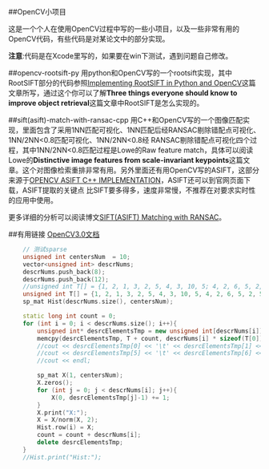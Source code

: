 ##OpenCV小项目

这是一个个人在使用OpenCV过程中写的一些小项目，以及一些非常有用的OpenCV代码，有些代码是对某论文中的部分实现。

**注意**:代码是在Xcode里写的，如果要在win下测试，遇到问题自己修改。

##opencv-rootsift-py
用python和OpenCV写的一个rootsift实现，其中RootSIFT部分的代码参照[Implementing RootSIFT in Python and OpenCV](https://www.pyimagesearch.com/2015/04/13/implementing-rootsift-in-python-and-opencv/)这篇文章所写，通过这个你可以了解**Three things everyone should know to improve object retrieval**这篇文章中RootSIFT是怎么实现的。

##sift(asift)-match-with-ransac-cpp
用C++和OpenCV写的一个图像匹配实现，里面包含了采用1NN匹配可视化、1NN匹配后经RANSAC剔除错配点可视化、1NN/2NN<0.8匹配可视化、1NN/2NN<0.8经
RANSAC剔除错配点可视化四个过程，其中1NN/2NN<0.8匹配过程是Lowe的Raw feature match，具体可以阅读Lowe的**Distinctive image features from scale-invariant keypoints**这篇文章。这个对图像检索重排非常有用。另外里面还有用OpenCV写的ASIFT，这部分来源于[OPENCV ASIFT C++ IMPLEMENTATION](http://www.mattsheckells.com/opencv-asift-c-implementation/)，ASIFT还可以到官网页面下载，ASIFT提取的关键点
比SIFT要多得多，速度非常慢，不推荐在对要求实时性的应用中使用。

更多详细的分析可以阅读博文[SIFT(ASIFT) Matching with RANSAC](http://yongyuan.name/blog/SIFT(ASIFT)-Matching-with-RANSAC.html)。

##有用链接
[OpenCV3.0文档](http://docs.opencv.org/master/index.html#gsc.tab=0)

```c++
	// 测试sparse
	unsigned int centersNum  = 10;
	vector<unsigned int> descrNums;
	descrNums.push_back(8);
	descrNums.push_back(12);
	//unsigned int T[] = {1, 2, 1, 3, 2, 5, 4, 3, 10, 5; 4, 2, 6, 5, 2, 5, 4, 6, 2, 4};
	unsigned int T[] = {1, 2, 1, 3, 2, 5, 4, 3, 10, 5, 4, 2, 6, 5, 2, 5, 4, 6, 2, 4};
	sp_mat Hist(descrNums.size(), centersNum);

	static long int count = 0;
	for (int i = 0; i < descrNums.size(); i++){
		unsigned int* desrcElementsTmp = new unsigned int[descrNums[i]];
		memcpy(desrcElementsTmp, T + count, descrNums[i] * sizeof(T[0]));
		//cout << desrcElementsTmp[0] << '\t' << desrcElementsTmp[1] << '\t' << desrcElementsTmp[2] << '\t' << desrcElementsTmp[3] << '\t' << desrcElementsTmp[4] << '\t' <<endl;
		//cout << desrcElementsTmp[5] << '\t' << desrcElementsTmp[6] << '\t' << desrcElementsTmp[7] << '\t' << desrcElementsTmp[8] << '\t' << desrcElementsTmp[9] << '\t' << desrcElementsTmp[10] << '\t' <<endl;
		//cout << endl;

		sp_mat X(1, centersNum);
		X.zeros();
		for (int j = 0; j < descrNums[i]; j++){
			X(0, desrcElementsTmp[j]-1) += 1;
		}
		X.print("X:");
		X = X/norm(X, 2);
		Hist.row(i) = X;
		count = count + descrNums[i];
		delete desrcElementsTmp;
	}
	//Hist.print("Hist:");
```
